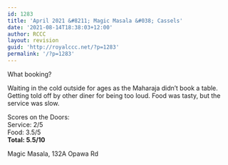 ```yaml
---
id: 1283
title: 'April 2021 &#8211; Magic Masala &#038; Cassels'
date: '2021-08-14T18:38:03+12:00'
author: RCCC
layout: revision
guid: 'http://royalccc.net/?p=1283'
permalink: '/?p=1283'
---
```


What booking?

Waiting in the cold outside for ages as the Maharaja didn’t book a table. Getting told off by other diner for being too loud. Food was tasty, but the service was slow.

Scores on the Doors:  
Service: 2/5  
Food: 3.5/5  
**Total: 5.5/10**

Magic Masala, 132A Opawa Rd